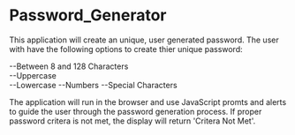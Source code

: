 # Password_Generator

This application will create an unique, user generated password.  The user with have the following options to create thier unique password:


--Between 8 and 128 Characters<br>
--Uppercase<br>
--Lowercase
--Numbers
--Special Characters

The application will run in the browser and use JavaScript promts and alerts to guide the user through the password generation process.  If proper password critera is not met, the display will return 'Critera Not Met'.
